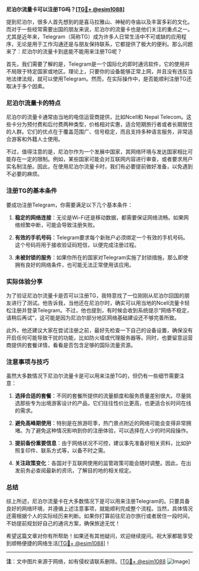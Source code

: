 **尼泊尔流量卡可以注册TG吗？[[TG💪+ @esim1088](https://t.me/s/esim1088)]**

提到尼泊尔，很多人首先想到的是喜马拉雅山、神秘的寺庙以及丰富多彩的文化。而对于一些经常需要出国的朋友来说，尼泊尔的流量卡也是他们关注的重点之一。尤其是近年来，Telegram（简称TG）成为许多人日常生活中不可或缺的应用程序，无论是用于工作沟通还是与朋友保持联系，它都提供了极大的便利。那么问题来了：尼泊尔的流量卡到底能不能用来注册TG呢？

首先，我们需要了解的是，Telegram是一个国际化的即时通讯软件，它的使用并不局限于特定国家或地区。理论上，只要你的设备能够正常上网，并且没有违反当地法律法规，就可以使用Telegram。然而，在实际操作中，是否能顺利注册TG还取决于多个因素。

### 尼泊尔流量卡的特点

尼泊尔的流量卡通常由当地的电信运营商提供，比如Ncell和 Nepal Telecom。这些卡分为预付费和后付费两种类型，价格相对实惠，适合短期旅行者或者长期居住的人群。它们的优点在于覆盖范围广、信号稳定，而且支持多种语言服务，非常适合游客和外籍人士使用。

不过，值得注意的是，尼泊尔作为一个发展中国家，其网络环境与发达国家相比可能存在一定的限制。例如，某些国家可能会对互联网内容进行审查，或者要求用户实名制注册。因此，在使用尼泊尔流量卡时，我们有必要提前做好准备，以免遇到不必要的麻烦。

### 注册TG的基本条件

要成功注册Telegram，你需要满足以下几个基本条件：

1. **稳定的网络连接**：无论是Wi-Fi还是移动数据，都需要保证网络流畅。如果网络频繁中断，可能会导致注册失败。
   
2. **有效的手机号码**：Telegram要求每个新账户必须绑定一个有效的手机号码。这个号码将用于接收验证码短信，以便完成注册过程。

3. **未被封锁的服务**：如果你所在的国家对Telegram实施了封锁措施，那么即使拥有良好的网络条件，也可能无法正常使用该应用。

### 实际体验分享

为了验证尼泊尔流量卡是否可以注册TG，我特意找了一位刚刚从尼泊尔回国的朋友进行了测试。他告诉我，当他还在尼泊尔时，确实可以用当地的Ncell流量卡轻松注册并登录Telegram。不过，他也提到，有时候会收到系统提示“网络不稳定，请稍后再试”，这可能是因为尼泊尔部分地区网络基础建设还不够完善所致。

此外，他还建议大家在尝试注册之前，最好先检查一下自己的设备设置，确保没有开启任何可能导致干扰的功能，比如防火墙或代理服务器等。同时，也要留意运营商提供的套餐详情，看看是否包含足够的国际流量资源。

### 注意事项与技巧

虽然大多数情况下尼泊尔流量卡是可以用来注册TG的，但仍有一些细节需要注意：

1. **选择合适的套餐**：不同的套餐所提供的流量额度和服务质量差别很大。尽量挑选那些专为出境游客设计的产品，它们往往性价比更高，也更适合长时间在线的需求。

2. **避免高峰期使用**：特别是在旅游旺季，热门景点附近的网络可能会变得非常拥堵。为了避免这种情况影响到你的注册体验，可以选择在人少的时间段操作。

3. **提前备份重要信息**：由于网络状况不可控，建议事先准备好相关资料，比如护照复印件、联系方式等，以备不时之需。

4. **关注政策变化**：各国对于互联网使用的监管政策可能会随时调整。因此，在出发前务必查阅最新的资讯，了解目的地的相关规定。

### 总结

综上所述，尼泊尔流量卡在大多数情况下是可以用来注册Telegram的。只要具备良好的网络环境，并遵循上述注意事项，就能顺利完成整个流程。当然，具体情况还需根据个人的实际经历来判断。如果你打算前往尼泊尔旅行或者居住一段时间，不妨提前规划好自己的通讯方案，确保旅途无忧！

希望这篇文章对你有所帮助！如果还有其他疑问，欢迎继续提问。祝大家都能享受到顺畅便捷的网络生活[[TG💪+ @esim1088](https://t.me/s/esim1088)]！

---

**注**：文中图片来源于网络，如有侵权请联系删除。[[TG💪+ @esim1088](https://t.me/s/esim1088) ![Image](https://i.postimg.cc/4NQfJmqS/Snipaste-2025-05-13-00-14-12.png)]